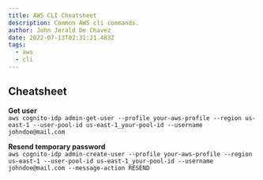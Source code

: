 ```yaml
---
title: AWS CLI Cheatsheet
description: Common AWS cli commands.
author: John Jerald De Chavez
date: 2022-07-13T02:31:21.483Z
tags:
  - aws
  - cli
---
```

## Cheatsheet

**Get user**\
`aws cognito-idp admin-get-user --profile your-aws-profile --region us-east-1 --user-pool-id us-east-1_your-pool-id --username johndoe@mail.com`

**Resend temporary password**\
`aws cognito-idp admin-create-user --profile your-aws-profile --region us-east-1 --user-pool-id us-east-1_your-pool-id --username johndoe@mail.com --message-action RESEND`